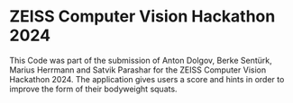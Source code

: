 <h1>ZEISS Computer Vision Hackathon 2024</h1>
This Code was part of the submission of Anton Dolgov, Berke Sentürk, Marius Herrmann and Satvik Parashar for the ZEISS Computer Vision Hackathon 2024. The application gives users a score and hints in order to improve the form of their bodyweight squats.
